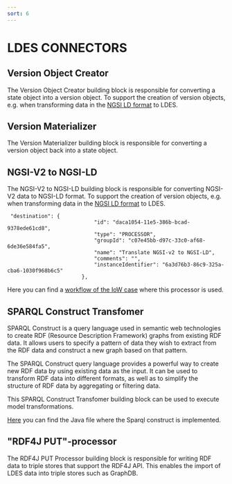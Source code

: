 ```yaml
---
sort: 6
---
```


# LDES CONNECTORS

## Version Object Creator

The Version Object Creator building block is responsible for converting a state object into a version object. 
To support the creation of version objects, e.g. when transforming data in the [NGSI LD format](https://vloca-kennishub.vlaanderen.be/NGSI_(LD)) to LDES.

## Version Materializer
The Version Materializer building block is responsible for converting a version object back into a state object. 

## NGSI-V2 to NGSI-LD
The NGSI-V2 to NGSI-LD building block is responsible for converting NGSI-V2 data to NGSI-LD format.
To support the creation of version objects, e.g. when transforming data in the [NGSI LD format](https://vloca-kennishub.vlaanderen.be/NGSI_(LD)) to LDES.


```
 "destination": {
                            "id": "daca1054-11e5-386b-bcad-9378ede61cd8",
                            "type": "PROCESSOR",
                            "groupId": "c07e45bb-d97c-33c0-af68-6de36e584fa5",
                            "name": "Translate NGSI-v2 to NGSI-LD",
                            "comments": "",
                            "instanceIdentifier": "6a3d76b3-86c9-325a-cba6-1030f968b6c5"
                        },
```

Here you can find a [workflow of the IoW case](https://github.com/Informatievlaanderen/VSDS-LDES-E2E-testing/blob/6228fe5add3f8f47354b53b723ded69a945ec4d3/use-cases/iow/workflow.json) where this processor is used.

## SPARQL Construct Transfomer
SPARQL Construct is a query language used in semantic web technologies to create RDF (Resource Description Framework) graphs from existing RDF data. It allows users to specify a pattern of data they wish to extract from the RDF data and construct a new graph based on that pattern.

The SPARQL Construct query language provides a powerful way to create new RDF data by using existing data as the input. It can be used to transform RDF data into different formats, as well as to simplify the structure of RDF data by aggregating or filtering data. 

This SPARQL Construct Transfomer building block can be used to execute model transformations.

[Here](https://github.com/Informatievlaanderen/VSDS-Linked-Data-Interactions/blob/6bf77a8078ff0eefd31478b93eec193b8a74fd7e/ldi-nifi/ldi-nifi-processors/sparql-interactions-processor/src/main/java/be/vlaanderen/informatievlaanderen/ldes/ldi/processors/SparqlConstructProcessor.java) you can find the Java file where the Sparql construct is implemented.

## "RDF4J PUT"-processor
The RDF4J PUT Processor building block is responsible for writing RDF data to triple stores that support the RDF4J API. This enables the import of LDES data into triple stores such as GraphDB.
